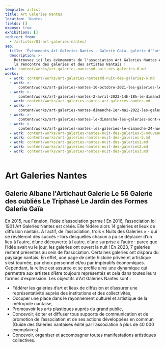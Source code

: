 ```yaml
---
template: artist
title: Art Galeries Nantes
location: 'Nantes '
fields: []
expose: true
exhibitions: []
redirect_from:
  - /artistes/81-art-galeries-nantes/
seo:
  title: 'Évènements Art Galeries Nantes - Galerie Gaïa, galerie d''art à Nantes'
  description: >-
    Retrouvez ici les évènements de l'association Art Galeries Nantes et venez à
    la rencontre des galeries et des artistes Nantais !
work: content/works/art-galeries-nantesmd-nuit-des-galeries-6.md
works:
  - work: content/works/art-galeries-nantesmd-nuit-des-galeries-6.md
  - work: >-
      content/works/art-galeries-nantes-10-octobre-2021-les-galeries-le-dimanche.md
  - work: >-
      content/works/art-galeries-nantes-2-avril-2023-14h-18h-le-dimanche-des-galeries.md
  - work: content/works/art-galeries-nantes-art-galeries-nantes.md
  - work: >-
      content/works/art-galeries-nantes-dimanche-1er-mai-2022-les-galeries-dart-nantaises-sont-ouvertes.md
  - work: >-
      content/works/art-galeries-nantes-le-dimanche-les-galeries-sont-ouvertes-le-2-avril-2023.md
  - work: >-
      content/works/art-galeries-nantes-les-galeries-le-dimanche-24-novembre-2019.md
  - work: content/works/art-galeries-nantes-nuit-des-galeries-5-nouveau-format.md
  - work: content/works/art-galeries-nantes-nuit-des-galeries-5.md
  - work: content/works/art-galeries-nantes-nuit-des-galeries1.md
  - work: content/works/art-galeries-nantes-nuit-des-galeries2.md
  - work: content/works/art-galeries-nantes-nuit-des-galeries3.md
---
```


# Art Galeries Nantes

## Galerie Albane l'Artichaut Galerie Le 56  Galerie des oubliés  Le Triphasé  Le Jardin des Formes Galerie Gaïa

En 2015, rue Fénelon, l’idée d’association germe ! En 2016, l’association loi 1901 Art Galeries Nantes est créée. Elle fédère alors 14 galeries et lieux de diffusion nantais. A l’actif, de l’association, trois « Nuits des Galeries » - qui se révèleront des succès – lors desquelles chacun a pu se déplacer d’un lieu à l’autre, d’une découverte à l’autre, d’une surprise à l’autre : parce que l’idée avait vu le jour, les galeries ont ouvert la nuit ! En 2023, 7 galeries restent présentes au sein de l’association. Certaines galeries ont disparu du paysage nantais. En effet, une page de cette histoire privée et artistique s’est tournée, par choix personnel et/ou par impératifs économiques. Cependant, la relève est assurée et se profile ainsi une dynamique qui permettra aux artistes d’être toujours représentés et cela dans toutes leurs formes d’expression. Les objectifs d’Art Galeries Nantes sont :

* Fédérer les galeries d’art et lieux de diffusion et d’assurer une représentativité auprès des
  institutions et des collectivités,
* Occuper une place dans le rayonnement culturel et artistique de la métropole nantaise,
* Promouvoir les arts plastiques auprès du grand public,
* Concevoir, éditer et diffuser tous supports de communication et de promotion de
  l’association et de ses actions développées en commun (Guide des Galeries nantaises édité
  par l’association à plus de 40 000 exemplaires)
* Concevoir, organiser et accompagner toutes manifestations artistiques collectives.
